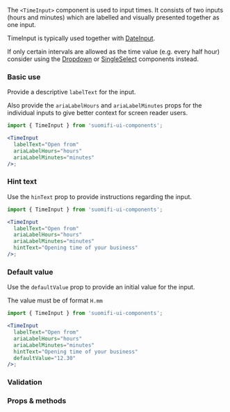 The `<TimeInput>` component is used to input times. It consists of two inputs (hours and minutes) which are labelled and visually presented together as one input.

TimeInput is typically used together with [DateInput](/#/Components/DateInput).

If only certain intervals are allowed as the time value (e.g. every half hour) consider using the [Dropdown](/#/Components/Dropdown) or [SingleSelect](/#/Components/SingleSelect) components instead.

### Basic use

Provide a descriptive `labelText` for the input.

Also provide the `ariaLabelHours` and `ariaLabelMinutes` props for the individual inputs to give better context for screen reader users.

```jsx
import { TimeInput } from 'suomifi-ui-components';

<TimeInput
  labelText="Open from"
  ariaLabelHours="hours"
  ariaLabelMinutes="minutes"
/>;
```

### Hint text

Use the `hinText` prop to provide instructions regarding the input.

```jsx
import { TimeInput } from 'suomifi-ui-components';

<TimeInput
  labelText="Open from"
  ariaLabelHours="hours"
  ariaLabelMinutes="minutes"
  hintText="Opening time of your business"
/>;
```

### Default value

Use the `defaultValue` prop to provide an initial value for the input.

The value must be of format `H.mm`

```jsx
import { TimeInput } from 'suomifi-ui-components';

<TimeInput
  labelText="Open from"
  ariaLabelHours="hours"
  ariaLabelMinutes="minutes"
  hintText="Opening time of your business"
  defaultValue="12.30"
/>;
```

### Validation

### Props & methods
